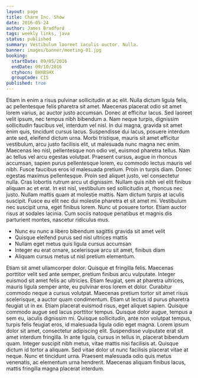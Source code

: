 ```yaml
---
layout: page
title: Charm Inc. Show
date: 2016-05-24
author: James Bradford
tags: weekly links, java
status: published
summary: Vestibulum laoreet iaculis auctor. Nulla.
banner: images/banner/meeting-01.jpg
booking:
  startDate: 09/05/2016
  endDate: 09/10/2016
  ctyhocn: BHXBSHX
  groupCode: CIS
published: true
---
```

Etiam in enim a risus pulvinar sollicitudin at ac elit. Nulla dictum ligula felis, ac pellentesque felis pharetra sit amet. Maecenas placerat odio sit amet lorem varius, ac auctor justo accumsan. Donec at efficitur lacus. Sed laoreet velit ipsum, nec tempus nibh bibendum a. Nam neque turpis, dignissim sollicitudin faucibus vel, interdum vel nisl. In dui magna, gravida sit amet enim quis, tincidunt cursus lacus. Suspendisse dui lacus, posuere interdum ante sed, eleifend dictum urna. Morbi tristique, mauris sit amet efficitur vestibulum, arcu justo facilisis elit, ut malesuada nunc magna nec enim. Maecenas leo nisl, pellentesque non odio vel, euismod pharetra tellus. Nam ac tellus vel arcu egestas volutpat. Praesent cursus, augue in rhoncus accumsan, sapien purus pellentesque lorem, eu commodo lectus mauris vel nibh. Fusce faucibus eros id malesuada pretium. Proin in turpis diam. Donec egestas maximus pellentesque.
Proin sed aliquet justo, vel consectetur nulla. Cras lobortis rutrum arcu ut dignissim. Nullam quis nibh vel elit finibus aliquam ac et erat. In est nisl, vestibulum sed sollicitudin at, rhoncus nec justo. Nullam mattis quam at molestie mattis. Nam dictum turpis at iaculis suscipit. Fusce eu elit nec dui molestie pharetra et sit amet mi. Vestibulum nec suscipit urna, eget finibus lorem. Nunc ut posuere tortor. Etiam auctor risus at sodales lacinia. Cum sociis natoque penatibus et magnis dis parturient montes, nascetur ridiculus mus.

* Nunc eu nunc a libero bibendum sagittis gravida sit amet velit
* Quisque eleifend purus sed nisl ultrices mattis
* Nullam eget metus quis ligula cursus accumsan
* Integer eu erat ornare, scelerisque arcu sit amet, finibus diam
* Aliquam cursus metus ut nisl pretium elementum.

Etiam sit amet ullamcorper dolor. Quisque et fringilla felis. Maecenas porttitor velit sed ante semper, pretium finibus arcu vulputate. Integer euismod sit amet felis ac ultricies. Etiam feugiat, sem at pharetra ultrices, mauris ligula semper ante, eu pulvinar eros lorem et dolor. Curabitur commodo neque a cursus volutpat. Maecenas pretium tortor sit amet risus scelerisque, a auctor quam condimentum. Etiam ut lectus id purus pharetra feugiat ut in ex. Etiam placerat euismod risus, eget aliquet sapien. Quisque commodo augue sed lacus porttitor tempus. Quisque dolor augue, tempus a sem eu, iaculis dignissim mi. Quisque sollicitudin, ante non volutpat tempus, turpis felis feugiat eros, id malesuada ligula odio eget magna. Lorem ipsum dolor sit amet, consectetur adipiscing elit. Suspendisse vulputate erat sit amet interdum fringilla.
In ante ligula, cursus in tellus in, placerat bibendum quam. Integer suscipit nibh metus, vitae mattis nisi facilisis at. Quisque dictum id tortor a aliquam. Sed vitae dolor ut nunc facilisis placerat vitae at neque. Nunc et tincidunt urna. Praesent malesuada odio quis metus venenatis, ac elementum urna hendrerit. Maecenas aliquam finibus lacus, mattis fringilla magna placerat interdum.
